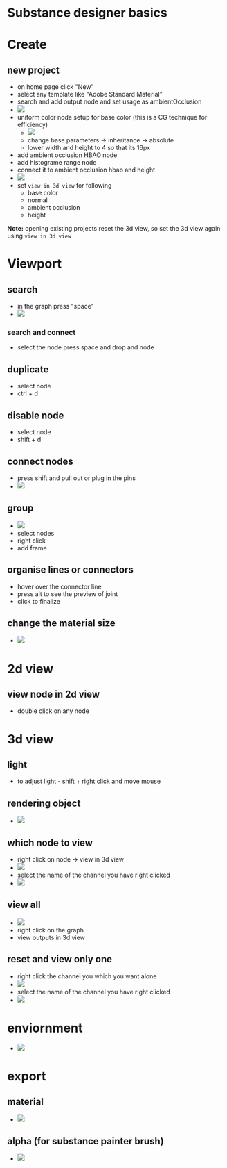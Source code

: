 # **Substance designer basics**

# Create

## new project

- on home page click "New"
- select any template like "Adobe Standard Material"
- search and add output node and set usage as ambientOcclusion
- <img src="./images/basics/basic-setup-control-height-AO.png">
- uniform color node setup for base color (this is a CG technique for efficiency)
  - <img src="./images/basics/uniform-color-base-color-16px-trick.gif">
  - change base parameters -> inheritance -> absolute
  - lower width and height to 4 so that its 16px
- add ambient occlusion HBAO node
- add histograme range node
- connect it to ambient occlusion hbao and height
- <img src="./images/basics/basic-project-setup.gif">
- set `view in 3d view` for following
  - base color
  - normal
  - ambient occlusion
  - height

**Note:** opening existing projects reset the 3d view, so set the 3d view again using `view in 3d view`

# Viewport

## search

- in the graph press "space"
- <img src="./images/basics/viewport-search-space.png">

### search and connect

- select the node press space and drop and node

## duplicate

- select node
- ctrl + d

## disable node

- select node
- shift + d

## connect nodes

- press shift and pull out or plug in the pins
- <img src="./images/basics/pull-out-plug-in-pins.gif">

## group

- <img src="./images/basics/group-nodes.gif">
- select nodes
- right click
- add frame

## organise lines or connectors

- hover over the connector line
- press alt to see the preview of joint
- click to finalize

## change the material size

- <img src="./images/basics/change-2d-material-resolution.png">

# 2d view

## view node in 2d view

- double click on any node

# 3d view

## light

- to adjust light - shift + right click and move mouse

## rendering object

- <img src="./images/basics/change-output-render-shape.png">

## which node to view

- right click on node -> view in 3d view
- <img src="./images/basics/view-in-3d-view.png">
- select the name of the channel you have right clicked
- <img src="./images/basics/what-to-view-in-3d-view.png">

## view all

- <img src="./images/basics/view-all-maps-in-3d.png">
- right click on the graph
- view outputs in 3d view

## reset and view only one

- right click the channel you which you want alone
- <img src="./images/basics/view-only-one-channel.png">
- select the name of the channel you have right clicked
- <img src="./images/basics/what-to-view-in-3d-view.png">

# enviornment

- <img src="./images/basics/env-settings.gif">

# export

## material

- <img src="./images/basics/publish-material.gif">

## alpha (for substance painter brush)

- <img src="./images/basics/export-alpha.gif">
